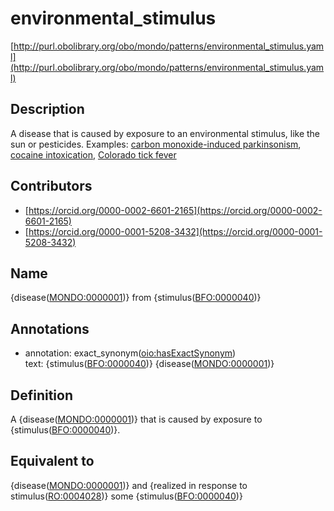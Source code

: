 # environmental_stimulus 

[http://purl.obolibrary.org/obo/mondo/patterns/environmental_stimulus.yaml](http://purl.obolibrary.org/obo/mondo/patterns/environmental_stimulus.yaml)
## Description 

A disease that is caused by exposure to an environmental stimulus, like the sun or pesticides.  Examples: [carbon monoxide-induced parkinsonism](http://purl.obolibrary.org/obo/MONDO_0017639), [cocaine intoxication](http://purl.obolibrary.org/obo/MONDO_0019544), [Colorado tick fever](http://purl.obolibrary.org/obo/MONDO_0005708)
## Contributors 
* [https://orcid.org/0000-0002-6601-2165](https://orcid.org/0000-0002-6601-2165) 
* [https://orcid.org/0000-0001-5208-3432](https://orcid.org/0000-0001-5208-3432) 
## Name 

{disease\([MONDO:0000001](http://purl.obolibrary.org/obo/MONDO_0000001)\)} from {stimulus\([BFO:0000040](http://purl.obolibrary.org/obo/BFO_0000040)\)}

## Annotations 

* annotation: exact_synonym\([oio:hasExactSynonym](http://purl.obolibrary.org/obo/oio_hasExactSynonym)\)  
text: {stimulus\([BFO:0000040](http://purl.obolibrary.org/obo/BFO_0000040)\)} {disease\([MONDO:0000001](http://purl.obolibrary.org/obo/MONDO_0000001)\)}

## Definition 

A {disease\([MONDO:0000001](http://purl.obolibrary.org/obo/MONDO_0000001)\)} that is caused by exposure to {stimulus\([BFO:0000040](http://purl.obolibrary.org/obo/BFO_0000040)\)}.

## Equivalent to 

{disease\([MONDO:0000001](http://purl.obolibrary.org/obo/MONDO_0000001)\)} and {realized in response to stimulus\([RO:0004028](http://purl.obolibrary.org/obo/RO_0004028)\)} some {stimulus\([BFO:0000040](http://purl.obolibrary.org/obo/BFO_0000040)\)}

